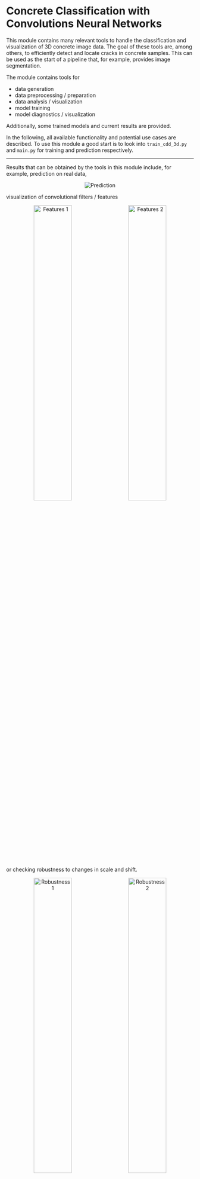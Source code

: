 # Concrete Classification with Convolutions Neural Networks
This module contains many relevant tools to handle the classification and visualization of 3D concrete image data.
The goal of these tools are, among others, to efficiently detect and locate cracks in concrete samples.
This can be used as the start of a pipeline that, for example, provides image segmentation. 

The module contains tools for
- data generation
- data preprocessing / preparation
- data analysis / visualization
- model training
- model diagnostics / visualization

Additionally, some trained models and current results are provided.

In the following, all available functionality and potential use cases are described.
To use this module a good start is to look into `train_cdd_3d.py` and `main.py`
for training and prediction respectively.

---

Results that can be obtained by the tools in this module include, for example, prediction on real data,

<p align="center">
  <img alt="Prediction" src=https://github.com/Jukamala/Betonrisse/blob/master/results/example_prediction.gif?raw=True>
</p>

visualization of convolutional filters / features

<p align="center">
  <img alt="Features 1" title="features of first layer in CNN" src="https://github.com/Jukamala/Betonrisse/blob/master/results/example_visulization1.png?raw=True" width="45%">
&nbsp; &nbsp; &nbsp;
  <img alt="Features 2" title="features of third layer in Unet" src="https://github.com/Jukamala/Betonrisse/blob/master/results/example_visulization2.png?raw=True" width="45%">
</p>

or checking robustness to changes in scale and shift.

<p align="center">
  <img alt="Robustness 1" title="on training data" src="https://github.com/Jukamala/Betonrisse/blob/master/results/example_robustnes_1.png?raw=True" width="45%">
&nbsp; &nbsp; &nbsp;
  <img alt="Robustness 2" title="on validation data" src="https://github.com/Jukamala/Betonrisse/blob/master/results/example_robustnes_2.png?raw=True" width="45%">
</p>

---

## Setup:

#### Dependencies

This project is build mainly using `PyTorch` and most methods including training and prediction
can be done on GPU through `CUDA`.  
For guaranteed compatibility, you can install all needed dependencies from the provided
`requirements.txt` file, e.g. with

```shell
pip install -r requirements.txt
```

#### Rendering

Some parts of the module include tools to render `.mp4` files, for example,
for diagnosing module output while training or visualization of results over the 3D image.
To use these capabilities a `ffmpeg.exe` is required which might have to be downloaded.
Additionally, the corresponding path in `paths.py` has to be edited.
If not needed, relevant parts in the code can be commented out (e.g. in `train_cnn_3d.py`).

#### Data

Note that, before working with real or semi-syntethic data, the relevant datasets have to be downloaded
and their locations made known to the module. This is done by modifying the respective entries in the `paths.py` file
tp point to the correct folders.
Additionally, some files might need to be converted to supported formats (like `.npy`).
This can be done with the methods in `data/unpack.py`.

For example, when training on semi-synthethic data that are created just-in-time ,
the background images have to be downloaded and converted to  
`.npy` files, e.g. with code similar to

```python
from data import convert_3d
# Scan <img_path> for all .tif files, convert them to numpy and save them in <dest>
convert_3d(img_path="D:Downloads/background/", dest="D:Data/Beton/SemiSynth/npy/")
```

Then, `BG_PATH` in `paths.py` has to be set appropriately.

## Todos:

---

## Data:
There are three types of data available for training, validation and testing.  
Synthetic data, real data and semi-synthetic data.
All relevant data can be found in the Fraunhofer Cloud.

In the `data` module, there are tools to
generate, process, prepare, analyze, visualize all kinds of data,  
including pipelines to handle prediction of very big 3D images.

Generally, each type of dataset should be stored as a `PyTorch Dataset`.
The relevant implementations are `SynthData`, `Betondata` and `SemiSynthdata`.
During training or testing, these datasets are provided via a `PyTorch DataLoader`.  
As detailed below, the easiest way to access the data is to invoke the `Betondataset` class
and select from a series of presets, while optionally setting some hyperparameters, e.g. with

```python
from data import Betondataset
train, val = Betondataset("semisynth-inf-val", batch_size=4, confidence=0.9)
```

For large 3D image data, that has to be cut in smaller chunks, the `BetonImg` class
and its method can be used.

### Presets

`Betondataset` in `data/presets.py` allows easy access to ready-to-use datasets (as a `PyTorch DataLoader`) by a keyword.  
It contains many presets that were/are useful for training and testing and allows to further modify
them by setting hyperparameters. These include parameters about data preparation
(e.g. batch_size, the size of the validation set, if data should be shuffled)
or the data itself (e.g. normalization, confidence).
Some of the more important presets include:

| Keyword             | Dataset                                                              |
| -----------         | -----------                                                          |
| `semisynth-new`     | pre-generated semi-synthetic data (provided as `.npy`)               |
| `semisynth-inf-new` | non-repeating semi-synthetic data that is generated just-in-time (background provided as `.npy`)|
| `real-val`          | hand labeled real data from HPC and NC concrete (provided as `.npy`) |
| `semisynth-inf-val` | training set is `semisynth-inf-new` and validation set is `real-val` |

Inspection and sanity checks can be done as in `tests.py`, e.g. with the function `test_preset_data` that
only takes the keyword as a parameter.


### Transforms

When creating a new preset or extending an existing one, it is important to do some preprocessing on the raw data,
such as normalization or data augmentation. These can be found in `data/data_transforms.py` and include, for example,
normalization of the pixel values (e.g. to a fixed interval), interpolation-based resizing of images and random data manipulations for augmentation (e.g. random cropping, rotating or flipping). 
They can be combined and applied to any dataset like a `torchvision transform`, e.g.

```python
from data import SemiSynthdata, Random_rotate_flip_3d, Normalize_min_max
from torchvision import transforms

transform = transforms.Compose([
                transforms.Lambda(Random_rotate_flip_3d()),
                transforms.Lambda(Normalize_min_max())
            ])
data = SemiSynthdata(transform=transform)
```

### Analysis / Visualization

Tools for data analysis and visualization are contained in `data/data_tools.py`.
These include methods for plotting histograms of pixel values, plotting batches and
calculating dataset-wide characteristics like the mean, standard daviation or maxima.

For use cases see `test.py` (or `dif-data.py`).

### Synthetic Data

Synthetic cracks in 3D are modelled by a Brownian Surface (`data/brownian_surface.py`) which can be combined
with real background data to form semi-synthetic data or with a synthetic background
modelled as perlin or fractal noise (`data/noise.py`).
Processing and creating synthetic data is done in `data/synthetic_data.py` based on the `SynthData` class, but is off little value on its own.

### Semi-Synthetic Data

To generate semi-synthetic data, background images have to be combined with synthetic cracks.
Processing and creating synthetic data is done in `data/synthetic_data.py` based on the `SemiSynthdata` class.
The creation can be customized by changing, e.g. the number and thickness of the cracks or the grey values
that the cracks take.

### Real Data

Real data is usually too large to be classified with a CNN all at once.
Therefore, it has to be cut into smaller cubes prior to classification.  
If the data is needed for training or validation the chunks can be created using `data/unpack.py` and saved as `.npy`.  
If a trained model is used just to make predictions, using the `BetonImg` class in `data/bigpic.py` provides
a full pipeline from raw data to results that can be visualized.
Supported file types currently include `.tif` and `.tar` (directory of `.jpg` / `.png` of slices).
For use cases see `main.py`.  
In essence, it could look like the following

```python
from data import BetonImg
from models import Net
import torch

# Data will be loaded from file at <img_path>
data = BetonImg(img_path="D:/Data/Beton/image.tif", overlap=50)

# Initialize model with trained parameters
net = Net()
net.load_state_dict(torch.load("checkpoints/net.cp"))

# make predictions
data.predict(net, device="cpu")

# visualization
data.plot_layer(idx=1000, mode="cmap")
data.animate(mode="cmap")
```

## Models:

Prediction on real datasets is done with a Convolutional Neural Network (CNN) that was trained on semi-synthetic data.
Because this transfer learning task is more difficult than training on labeled real data directly,
the results have to evaluated thoroughly to ensure robust predictions and great generalization. 

In the `models` module, there are a few different versions of a light-weight CNN.
These include the current version (`Net` class in `models/cnn_3d.py`),
older legacy versions that are no longer relevant (`models/legacy.py`),
and a CNN that uses more general features learned by solving the segmentation task (`models/cnn_from_seq.py`).
Finally `models/gan.py` contains a Generative Adversarial Network (GAN),
that was intended to be used to generate training data.
However, pursuit of this idea was stopped before any usable results were achieved.

A set of recently trained versions of the net can be found in `checkpoints/`

| checkpoint          | parameters                            | training                                                                    |
| -----------         | -----------                           | -----------                                                                 |
| `current.cp`        | `layer=1, kernel_size=5, dropout=0.1` | trained on 3000 images from `semisynth-inf`     |
| `current2.cp`       | `layer=1, kernel_size=5, dropout=0.1` | trained on 5000 images from `semisynth-inf-new` |
| `fixed_width3.cp`   | `layer=1, kernel_size=5, dropout=0.1` | trained on 5000 images from `semisynth-inf-fix` |

### Training

Training of models is done in `train_cnn_3d.py`. Here it is possible to modifying everything related to training,
e.g. the used data preset, model architecture, model hyperparameters or from which checkpoint progress is loaded.

### Diagnosis / Visualization

Helpful tools to diagnose trained models are found in `dif_data.py` (and some more in `train_cnn_3d.py`).
There are a suite of tools to analyze model performance and generalization as well as tools for model
interpretability and visualization somewhat alleviating the black-box nature of using a CNN.

Methods include prediction and computation of relevant metrics (`inspect_net`),
inspection of wrong and right predictions (`analyze_net`) and
qualitative assessment of the model's internal idea of a crack,
obtained by sorting a dataset w.r.t. the predicted probability (`animate_dataset`).  
There are tools to check model robustness by checking how the results change under changed
scale, shift or rotation (`shift`, `scale`, `shift_and_scale`, `symmetry`).
Sometimes generalization performance during prediction is improved by changing, for example,
the scale, in addition to proper normalization. To find optimal values for post-normalization
shift and scale on a new dataset, as an alternative to above methods, `fit.py` can be used.
It does automatic fitting using on gradient descent, based on a small batch of labeled data.

Finally, there are methods to visualize the convolutional filter and weights of a model (`kernels`)
as well as tools to interpret their meaning.  
The latter is done by inspecting what each filter detects on given data (`explain`)
or by creating an image that is most representative of each filter's detectable structure,
by maximizing filter activation (`visualize`).
